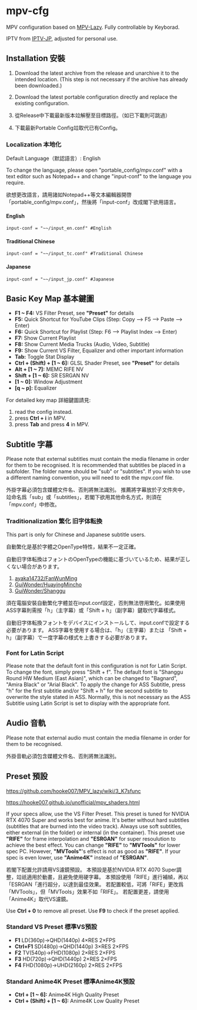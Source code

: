 # mpv-cfg
MPV configuration based on [MPV-Lazy](https://github.com/hooke007/MPV_lazy). Fully controllable by Keyborad.

IPTV from [IPTV-JP](https://github.com/luongz/iptv-jp/blob/main/jp.m3u), adjusted for personal use.

## Installation 安裝
1. Download the latest archive from the release and unarchive it to the intended location. (This step is not necessary if the archive has already been downloaded.)
2. Download the latest portable configuration directly and replace the existing configuration.
  
1. 從Release中下載最新版本竝解壓至目標路徑。（如已下載則可跳過）
2. 下載最新Portable Config竝取代已有Config。

### Localization 本地化
Default Language（默認語言）: English

To change the language, please open "portable_config/mpv.conf" with a text editor such as Notepad++ and change "input-conf" to the language you require.

欲想更改語言，請用諸如Notepad++等文本編輯器開啓「portable_config/mpv.conf」，然後將「input-conf」改成閣下欲用語言。

#### English
```
input-conf = "~~/input_en.conf" #English
```

#### Traditional Chinese
```
input-conf = "~~/input_tc.conf" #Traditional Chinese
```

#### Japanese
```
input-conf = "~~/input_jp.conf" #Japanese
```

## Basic Key Map 基本鍵圖
- **F1 ~ F4:** VS Filter Preset, see **"Preset"** for details
- **F5:** Quick Shortcut for YouTube Clips (Step: Copy --> F5 --> Paste --> Enter)
- **F6:** Quick Shortcut for Playlist (Step: F6 --> Playlist Index --> Enter)
- **F7:** Show Current Playlist
- **F8:** Show Current Media Trucks (Audio, Video, Subtitle)
- **F9:** Show Current VS Filter, Equalizer and other important information
- **Tab:** Toggle Stat Display
- **Ctrl + (Shift) + [1 ~ 6]:** GLSL Shader Preset, see **"Preset"** for details
- **Alt + [1 ~ 7]:** MEMC RIFE NV
- **Shift + [1 ~ 6]:** SR ESRGAN NV
- **[1 ~ 0]:** Window Adjustment
- **[q ~ p]:** Equalizer

For detailed key map 詳細鍵圖請見:
1. read the config instead.
2. press **Ctrl + i** in MPV.
3. press **Tab** and press **4** in MPV.

## Subtitle 字幕
Please note that external subtitles must contain the media filename in order for them to be recognised.
It is recommended that subtitles be placed in a subfolder. The folder name should be "sub" or "subtitles". If you wish to use a different naming convention, you will need to edit the mpv.conf file.

外掛字幕必須包含媒體文件名、否則將無法識別。
推薦將字幕放於子文件夾中，竝命名爲「sub」或「subtitles」，若閣下欲用其他命名方式，則須在「mpv.conf」中修改。

### Traditionalization 繁化 旧字体転換
This part is only for Chinese and Japanese subtitle users.

自動繁化是基於字體之OpenType特性，結果不一定正確。

自動旧字体転換はフォントのOpenTypeの機能に基づいているため、結果が正しくない場合があります。
1. [ayaka14732/FanWunMing](https://github.com/ayaka14732/FanWunMing)
2. [GuiWonder/HuayingMincho](https://github.com/GuiWonder/HuayingMincho)
3. [GuiWonder/Shanggu](https://github.com/GuiWonder/Shanggu)

須在電腦安裝自動繁化字體並在input.conf設定，否則無法啓用繁化。如果使用ASS字幕則需按「h」（主字幕）或「Shift + h」（副字幕）鍵取代字幕樣式。

自動旧字体転換フォントをデバイスにインストールして、input.confで設定する必要があります。 ASS字幕を使用する場合は、「h」（主字幕）または 「Shift + h」（副字幕）で一度字幕の様式を上書きする必要があります。

### Font for Latin Script
Please note that the default font in this configuration is not for Latin Script. To change the font, simply press "Shift + f". The default font is "Shanggu Round HW Medium (East Asian)", which can be changed to "Bagnard", "Amira Black" or "Arial Black".
To apply the change for ASS Subtitle, press "h" for the first subtitle and/or "Shift + h" for the second subtitle to overwrite the style stated in ASS. Normally, this is not necessary as the ASS Subtitle using Latin Script is set to display with the appropriate font.

## Audio 音軌
Please note that external audio must contain the media filename in order for them to be recognised.

外掛音軌必須包含媒體文件名、否則將無法識別。

## Preset 預設
https://github.com/hooke007/MPV_lazy/wiki/3_K7sfunc

https://hooke007.github.io/unofficial/mpv_shaders.html

If your specs allow, use the VS Filter Preset.
This preset is tuned for NVIDIA RTX 4070 Super and works best for anime. It's better without hard subtitles (subtitles that are burned into the video track). Always use soft subtitles, either external (in the folder) or internal (in the container).
This preset use **"RIFE"** for frame interpolation and **"ESRGAN"** for super resoulution to achieve the best effect.
You can change **"RIFE"** to **"MVTools"** for lower spec PC. However, **"MVTools"**'s effect is not as good as **"RIFE"**.
If your spec is even lower, use **"Anime4K"** instead of **"ESRGAN"**.

若閣下配置允許請用VS濾鏡預設。
本預設是基於NVIDIA RTX 4070 Super調整，竝祇適用於動畫，且避免使用硬字幕。
本預設使用「RIFE」進行補幀，再以「ESRGAN「進行超分，以達到最佳效果。
若配置較低，可將「RIFE」更改爲「MVTools」，但「MVTools」效果不如「RIFE」。
若配置更差，請使用「Anime4K」取代VS濾鏡。

Use **Ctrl + 0** to remove all preset.
Use **F9** to check if the preset applied.

### Standard VS Preset 標準VS預設
- **F1** LD(360p)→QHD(1440p) 4×RES 2×FPS
- **Ctrl+F1** SD(480p)→QHD(1440p) 3×RES 2×FPS
- **F2** TV(540p)→FHD(1080p) 2×RES 2×FPS
- **F3** HD(720p)→QHD(1440p) 2×RES 2×FPS
- **F4** FHD(1080p)→UHD(2160p) 2×RES 2×FPS

### Standard Anime4K Preset 標準Anime4K預設
- **Ctrl + [1 ~ 6]:** Anime4K High Quality Preset
- **Ctrl + (Shift) + [1 ~ 6]:** Anime4K Low Quality Preset
